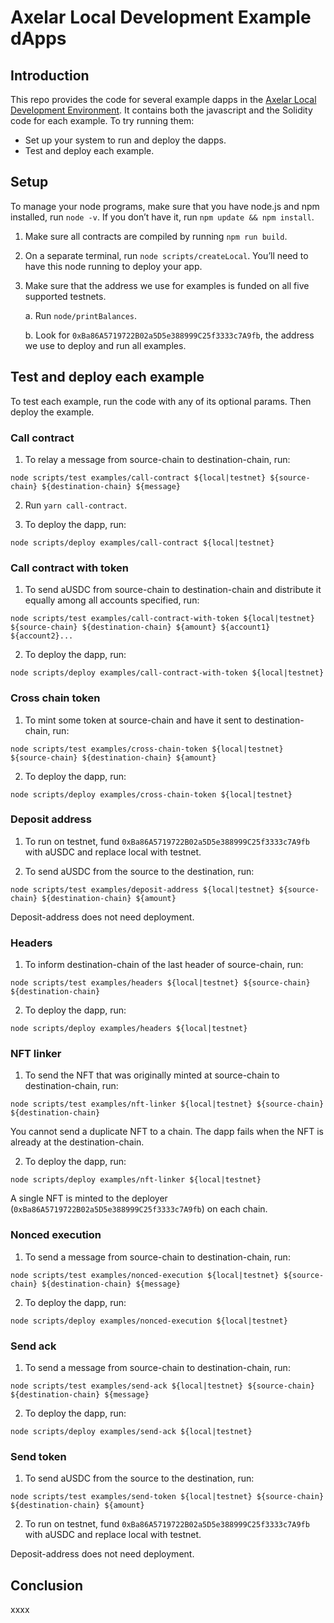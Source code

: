 # Axelar Local Development Example dApps

## Introduction

This repo provides the code for several example dapps in the [Axelar Local Development Environment](https://github.com/axelarnetwork/axelar-local-dev). It contains both the javascript and the Solidity code for each example. To try running them:

- Set up your system to run and deploy the dapps.
- Test and deploy each example.

## Setup

To manage your node programs, make sure that you have node.js and npm installed, run `node -v`. If you don’t have it, run
`npm update && npm install`.

1. Make sure all contracts are compiled by running `npm run build`.
2. On a separate terminal, run `node scripts/createLocal`. You’ll need to have this node running to deploy your app.
3. Make sure that the address we use for examples is funded on all five supported testnets. 

   a. Run `node/printBalances`.

   b. Look for `0xBa86A5719722B02a5D5e388999C25f3333c7A9fb`, the address we use to deploy and run all examples.

## Test and deploy each example

To test each example, run the code with any of its optional params. Then deploy the example.

### Call contract

1. To relay a message from source-chain to destination-chain, run:

`node scripts/test examples/call-contract ${local|testnet} ${source-chain} ${destination-chain} ${message}`

2. Run `yarn call-contract`.

3. To deploy the dapp, run:

`node scripts/deploy examples/call-contract ${local|testnet}`

### Call contract with token

1. To send aUSDC from source-chain to destination-chain and distribute it equally among all accounts specified, run:

`node scripts/test examples/call-contract-with-token ${local|testnet} ${source-chain} ${destination-chain} ${amount} ${account1} ${account2}...`

2. To deploy the dapp, run:

`node scripts/deploy examples/call-contract-with-token ${local|testnet}`

### Cross chain token

1. To mint some token at source-chain and have it sent to destination-chain, run:

`node scripts/test examples/cross-chain-token ${local|testnet} ${source-chain} ${destination-chain} ${amount}`

2. To deploy the dapp, run:

`node scripts/deploy examples/cross-chain-token ${local|testnet}`

### Deposit address

1. To run on testnet, fund `0xBa86A5719722B02a5D5e388999C25f3333c7A9fb` with aUSDC and replace local with testnet.

2. To send aUSDC from the source to the destination, run:

`node scripts/test examples/deposit-address ${local|testnet} ${source-chain} ${destination-chain} ${amount}`

Deposit-address does not need deployment.

### Headers

1. To inform destination-chain of the last header of source-chain, run:

`node scripts/test examples/headers ${local|testnet} ${source-chain} ${destination-chain}`

2. To deploy the dapp, run:

`node scripts/deploy examples/headers ${local|testnet}`

### NFT linker

1. To send the NFT that was originally minted at source-chain to destination-chain, run:

`node scripts/test examples/nft-linker ${local|testnet} ${source-chain} ${destination-chain}`

You cannot send a duplicate NFT to a chain. The dapp fails when the NFT is already at the destination-chain.

2. To deploy the dapp, run:

`node scripts/deploy examples/nft-linker ${local|testnet}`

A single NFT is minted to the deployer (`0xBa86A5719722B02a5D5e388999C25f3333c7A9fb`) on each chain.

### Nonced execution

1. To send a message from source-chain to destination-chain, run: 

`node scripts/test examples/nonced-execution ${local|testnet} ${source-chain} ${destination-chain} ${message}`

2. To deploy the dapp, run:

`node scripts/deploy examples/nonced-execution ${local|testnet}`

### Send ack

1. To send a message from source-chain to destination-chain, run:

`node scripts/test examples/send-ack ${local|testnet} ${source-chain} ${destination-chain} ${message}`

2. To deploy the dapp, run:

`node scripts/deploy examples/send-ack ${local|testnet}`

### Send token

1. To send aUSDC from the source to the destination, run:
 
`node scripts/test examples/send-token ${local|testnet} ${source-chain} ${destination-chain} ${amount}` 

2. To run on testnet, fund `0xBa86A5719722B02a5D5e388999C25f3333c7A9fb` with aUSDC and replace local with testnet. 

Deposit-address does not need deployment.

## Conclusion

xxxx


